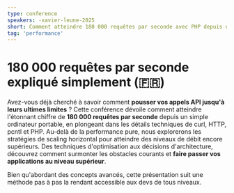```yaml
---
type: conference
speakers: -xavier-leune-2025
short: Comment atteindre 180 000 requêtes par seconde avec PHP depuis un simple laptop.
tag: 'performance'
---
```


# 180 000 requêtes par seconde expliqué simplement (🇫🇷)

Avez-vous déjà cherché à savoir comment **pousser vos appels API jusqu'à leurs ultimes limites** ? Cette conférence dévoile comment atteindre l'étonnant chiffre de **180 000 requêtes par seconde** depuis un simple ordinateur portable, en plongeant dans les détails techniques de curl, HTTP, pcntl et PHP. Au-delà de la performance pure, nous explorerons les stratégies de scaling horizontal pour atteindre des niveaux de débit encore supérieurs. Des techniques d'optimisation aux décisions d'architecture, découvrez comment surmonter les obstacles courants et **faire passer vos applications au niveau supérieur**. 

Bien qu'abordant des concepts avancés, cette présentation suit une méthode pas à pas la rendant accessible aux devs de tous niveaux.
